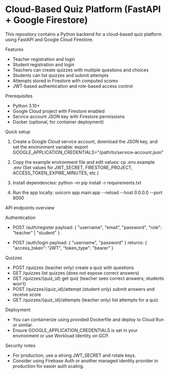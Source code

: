 # Cloud-Based Quiz Platform (FastAPI + Google Firestore)

This repository contains a Python backend for a cloud-based quiz platform using FastAPI and Google Cloud Firestore.

Features
- Teacher registration and login
- Student registration and login
- Teachers can create quizzes with multiple questions and choices
- Students can list quizzes and submit attempts
- Attempts stored in Firestore with computed scores
- JWT-based authentication and role-based access control

Prerequisites
- Python 3.10+
- Google Cloud project with Firestore enabled
- Service account JSON key with Firestore permissions
- Docker (optional, for container deployment)

Quick setup

1. Create a Google Cloud service account, download the JSON key, and set the environment variable:
   export GOOGLE_APPLICATION_CREDENTIALS="/path/to/service-account.json"

2. Copy the example environment file and edit values:
   cp .env.example .env
   (Set values for JWT_SECRET, FIRESTORE_PROJECT, ACCESS_TOKEN_EXPIRE_MINUTES, etc.)

3. Install dependencies:
   python -m pip install -r requirements.txt

4. Run the app locally:
   uvicorn app.main:app --reload --host 0.0.0.0 --port 8000

API endpoints overview

Authentication
- POST /auth/register
  payload: { "username", "email", "password", "role": "teacher" | "student" }

- POST /auth/login
  payload: { "username", "password" }
  returns: { "access_token": "JWT", "token_type": "bearer" }

Quizzes
- POST /quizzes
  (teacher only) create a quiz with questions
- GET /quizzes
  list quizzes (does not expose correct answers)
- GET /quizzes/{quiz_id}
  get quiz (teacher sees correct answers; students won't)
- POST /quizzes/{quiz_id}/attempt
  (student only) submit answers and receive score
- GET /quizzes/{quiz_id}/attempts
  (teacher only) list attempts for a quiz

Deployment
- You can containerize using provided Dockerfile and deploy to Cloud Run or similar.
- Ensure GOOGLE_APPLICATION_CREDENTIALS is set in your environment or use Workload Identity on GCP.

Security notes
- For production, use a strong JWT_SECRET and rotate keys.
- Consider using Firebase Auth or another managed identity provider in production for easier auth scaling.
